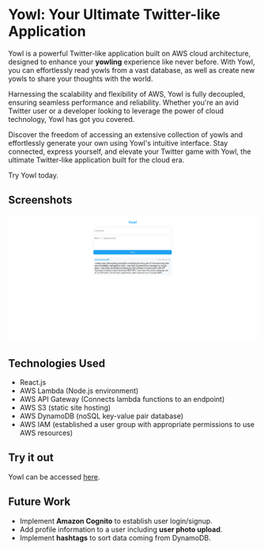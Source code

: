 # Yowl: Your Ultimate Twitter-like Application

Yowl is a powerful Twitter-like application built on AWS cloud architecture, designed to enhance your **yowling** experience like never before. With Yowl, you can effortlessly read yowls from a vast database, as well as create new yowls to share your thoughts with the world.

Harnessing the scalability and flexibility of AWS, Yowl is fully decoupled, ensuring seamless performance and reliability. Whether you're an avid Twitter user or a developer looking to leverage the power of cloud technology, Yowl has got you covered.

Discover the freedom of accessing an extensive collection of yowls and effortlessly generate your own using Yowl's intuitive interface. Stay connected, express yourself, and elevate your Twitter game with Yowl, the ultimate Twitter-like application built for the cloud era.

Try Yowl today.

## Screenshots

![Landing Screen](images/landing.png)

## Technologies Used

- React.js
- AWS Lambda (Node.js environment)
- AWS API Gateway (Connects lambda functions to an endpoint)
- AWS S3 (static site hosting)
- AWS DynamoDB (noSQL key-value pair database)
- AWS IAM (established a user group with appropriate permissions to use AWS resources)

## Try it out

Yowl can be accessed [here](http://yowlmarty.s3-website.ca-central-1.amazonaws.com/).

## Future Work

- Implement **Amazon Cognito** to establish user login/signup.
- Add profile information to a user including **user photo upload**.
- Implement **hashtags** to sort data coming from DynamoDB.